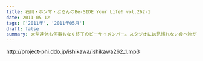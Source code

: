 ```yaml
---
title: 石川・ホンマ・ぶるんのBe-SIDE Your Life! vol.262-1
date: 2011-05-12
tags: ['2011年', '2011年05月']
draft: false
summary: 大型連休も何事もなく終了のビーサイメンバー。スタジオには見慣れない食べ物が・・・NAMAEが食べたのは予想外の「フィッシュ」パンでビックリ。NAMAE
---
```


http://project-phi.ddo.jp/ishikawa/ishikawa262_1.mp3

